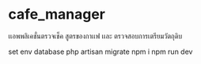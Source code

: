 # cafe_manager
เเอพพลิเคชั่นตรวจเช็ค สูตรของกาเเฟ เเละ ตรวจสอบการเตรียมวัตถุดิบ

set env database
php artisan migrate 
npm i
npm run dev



